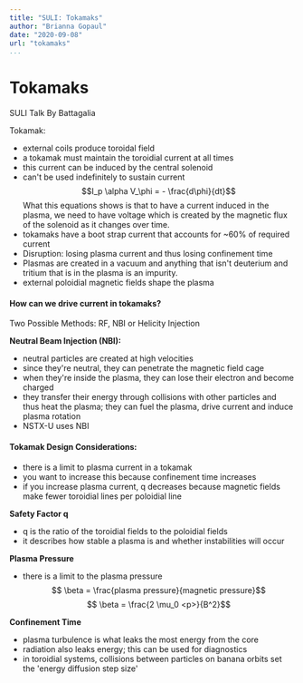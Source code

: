 ```yaml
---
title: "SULI: Tokamaks"
author: "Brianna Gopaul"
date: "2020-09-08"
url: "tokamaks"
...
```


# Tokamaks
SULI Talk By Battagalia

Tokamak: 
- external coils produce toroidal field
- a tokamak must maintain the toroidial current at all times 
- this current can be induced by the central solenoid 
- can't be used indefinitely to sustain current 
$$I_p \alpha  V_\phi = - \frac{d\phi}{dt}$$
What this equations shows is that to have a current induced in the plasma, we need to have voltage which is created by the magnetic flux of the solenoid as it changes over time. 
- tokamaks have a boot strap current that accounts for ~60% of required current 
- Disruption: losing plasma current and thus losing confinement time 
- Plasmas are created in a vacuum and anything that isn't deuterium and tritium that is in the plasma is an impurity. 
- external poloidial magnetic fields shape the plasma 

#### How can we drive current in tokamaks? 
Two Possible Methods: RF, NBI or Helicity Injection 

**Neutral Beam Injection (NBI):**
- neutral particles are created at high velocities
- since they're neutral, they can penetrate the magnetic field cage
- when they're inside the plasma, they can lose their electron and become charged 
- they transfer their energy through collisions with other particles and thus heat the plasma; they can fuel the plasma, drive current and induce plasma rotation
- NSTX-U uses NBI 

#### Tokamak Design Considerations: 
- there is a limit to plasma current in a tokamak
- you want to increase this because confinement time increases
- if you increase plasma current, q decreases because magnetic fields make fewer toroidial lines per poloidial line 

**Safety Factor q**
- q is the ratio of the toroidial fields to the poloidial fields 
- it describes how stable a plasma is and whether instabilities will occur 

**Plasma Pressure**
- there is a limit to the plasma pressure 
$$ \beta = \frac{plasma pressure}{magnetic pressure}$$
$$ \beta = \frac{2 \mu_0 <p>}{B^2}$$

**Confinement Time**
- plasma turbulence is what leaks the most energy from the core 
- radiation also leaks energy; this can be used for diagnostics 
- in toroidial systems, collisions between particles on banana orbits set the 'energy diffusion step size' 


